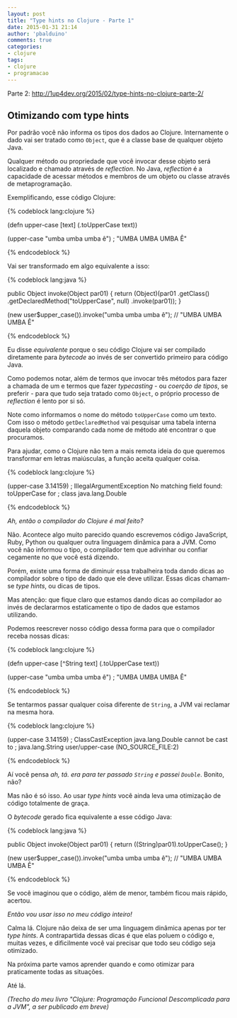 ```yaml
---
layout: post
title: "Type hints no Clojure - Parte 1"
date: 2015-01-31 21:14
author: 'pbalduino'
comments: true
categories:
- clojure
tags:
- clojure
- programacao
---
```

Parte 2: http://1up4dev.org/2015/02/type-hints-no-clojure-parte-2/

## Otimizando com type hints

Por padrão você não informa os tipos dos dados ao Clojure. Internamente o dado vai ser tratado como `Object`, que é a classe base de qualquer objeto Java.

Qualquer método ou propriedade que você invocar desse objeto será localizado e chamado através de _reflection_. No Java, _reflection_ é a capacidade de acessar métodos e membros de um objeto ou classe através de metaprogramação.

Exemplificando, esse código Clojure:

{% codeblock lang:clojure %}

(defn upper-case [text]
  (.toUpperCase text))

(upper-case "umba umba umba ê")
; "UMBA UMBA UMBA Ê"

{% endcodeblock %}

Vai ser transformado em algo equivalente a isso:

{% codeblock lang:java %}

public Object invoke(Object par01) {
  return (Object)(par01
                    .getClass()
                    .getDeclaredMethod("toUpperCase", null)
                    .invoke(par01));
}

(new user$upper_case()).invoke("umba umba umba ê");
// "UMBA UMBA UMBA Ê"

{% endcodeblock %}

Eu disse _equivalente_ porque o seu código Clojure vai ser compilado diretamente para _bytecode_ ao invés de ser convertido primeiro para código Java.

Como podemos notar, além de termos que invocar três métodos para fazer a chamada de um e termos que fazer _typecasting_ - ou _coerção de tipos_, se preferir - para que tudo seja tratado como `Object`, o próprio processo de _reflection_ é lento por si só.

Note como informamos o nome do método `toUpperCase` como um texto. Com isso o método `getDeclaredMethod` vai pesquisar uma tabela interna daquela objeto comparando cada nome de método até encontrar o que procuramos.

Para ajudar, como o Clojure não tem a mais remota ideia do que queremos transformar em letras maiúsculas, a função aceita qualquer coisa.

{% codeblock lang:clojure %}

(upper-case 3.14159)
; IllegalArgumentException No matching field found: toUpperCase for 
; class java.lang.Double

{% endcodeblock %}

_Ah, então o compilador do Clojure é mal feito?_

Não. Acontece algo muito parecido quando escrevemos código JavaScript, Ruby, Python ou qualquer outra linguagem dinâmica para a JVM. Como você não informou o tipo, o compilador tem que adivinhar ou confiar cegamente no que você está dizendo.

Porém, existe uma forma de diminuir essa trabalheira toda dando dicas ao compilador sobre o tipo de dado que ele deve utilizar. Essas dicas chamam-se _type hints_, ou dicas de tipos.

Mas atenção: que fique claro que estamos dando dicas ao compilador ao invés de declararmos estaticamente o tipo de dados que estamos utilizando.

Podemos reescrever nosso código dessa forma para que o compilador receba nossas dicas:

{% codeblock lang:clojure %}

(defn upper-case [^String text]
  (.toUpperCase text))

(upper-case "umba umba umba ê")
; "UMBA UMBA UMBA Ê"

{% endcodeblock %}

Se tentarmos passar qualquer coisa diferente de `String`, a JVM vai reclamar na mesma hora.

{% codeblock lang:clojure %}

(upper-case 3.14159)
; ClassCastException java.lang.Double cannot be cast to 
; java.lang.String  user/upper-case (NO_SOURCE_FILE:2)

{% endcodeblock %}

Aí você pensa _ah, tá. era para ter passado `String` e passei `Double`_. Bonito, não?

Mas não é só isso. Ao usar _type hints_ você ainda leva uma otimização de código totalmente de graça.

O _bytecode_ gerado fica equivalente a esse código Java:

{% codeblock lang:java %}

public Object invoke(Object par01) {
  return ((String)par01).toUpperCase();
}

(new user$upper_case()).invoke("umba umba umba ê");
// "UMBA UMBA UMBA Ê"

{% endcodeblock %}

Se você imaginou que o código, além de menor, também ficou mais rápido, acertou.

_Então vou usar isso no meu código inteiro!_

Calma lá. Clojure não deixa de ser uma linguagem dinâmica apenas por ter _type hints_. A contrapartida dessas dicas é que elas poluem o código e, muitas vezes, e dificilmente você vai precisar que todo seu código seja otimizado.

Na próxima parte vamos aprender quando e como otimizar para praticamente todas as situações.

Até lá.

_(Trecho do meu livro "Clojure: Programação Funcional Descomplicada para a JVM", a ser publicado em breve)_
